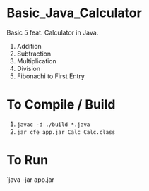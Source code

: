 # Basic_Java_Calculator

Basic 5 feat. Calculator in Java.

1. Addition
2. Subtraction
3. Multiplication
4. Division
5. Fibonachi to First Entry

# To Compile / Build
1. `javac -d ./build *.java`
2. `jar cfe app.jar Calc Calc.class`

# To Run
`java -jar app.jar
